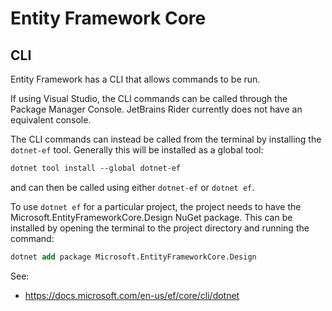 # Entity Framework Core

## CLI

Entity Framework has a CLI that allows commands to be run.

If using Visual Studio, the CLI commands can be called through the Package Manager Console.
JetBrains Rider currently does not have an equivalent console.

The CLI commands can instead be called from the terminal by installing the `dotnet-ef` tool.
Generally this will be installed as a global tool:

```ps
dotnet tool install --global dotnet-ef
```

and can then be called using either `dotnet-ef` or `dotnet ef`.

To use `dotnet ef` for a particular project, the project needs to have the Microsoft.EntityFrameworkCore.Design NuGet package.
This can be installed by opening the terminal to the project directory and running the command:
```ps
dotnet add package Microsoft.EntityFrameworkCore.Design
```

See:
- https://docs.microsoft.com/en-us/ef/core/cli/dotnet
